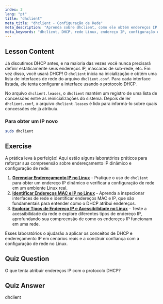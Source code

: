 ```yaml
---
index: 3
lang: "pt"
title: "dhclient"
meta_title: "dhclient - Configuração de Rede"
meta_description: "Aprenda sobre dhclient, como ele obtém endereços IP usando DHCP e gerencia concessões de rede. Entenda os arquivos dhclient.conf e dhclient.leases. Guia para iniciantes em Linux."
meta_keywords: "dhclient, DHCP, rede Linux, endereço IP, configuração de rede, tutorial Linux, guia para iniciantes"
---
```


## Lesson Content

Já discutimos DHCP antes, e na maioria das vezes você nunca precisará definir estaticamente seus endereços IP, máscaras de sub-rede, etc. Em vez disso, você usará DHCP! O `dhclient` inicia na inicialização e obtém uma lista de interfaces de rede do arquivo `dhclient.conf`. Para cada interface listada, ele tenta configurar a interface usando o protocolo DHCP.

No arquivo `dhclient.leases`, o `dhclient` mantém um registro de uma lista de concessões entre as reinicializações do sistema. Depois de ler `dhclient.conf`, o arquivo `dhclient.leases` é lido para informá-lo sobre quais concessões ele já atribuiu.

### Para obter um IP novo

```bash
sudo dhclient
```

## Exercise

A prática leva à perfeição! Aqui estão alguns laboratórios práticos para reforçar sua compreensão sobre endereçamento IP dinâmico e configuração de rede:

1. **[Gerenciar Endereçamento IP no Linux](https://labex.io/pt/labs/linux-manage-ip-addressing-in-linux-592736)** - Pratique o uso de `dhclient` para obter um endereço IP dinâmico e verificar a configuração de rede em um ambiente Linux real.
2. **[Identificar Endereços MAC e IP no Linux](https://labex.io/pt/labs/linux-identify-mac-and-ip-addresses-in-linux-592731)** - Aprenda a inspecionar interfaces de rede e identificar endereços MAC e IP, que são fundamentais para entender como o DHCP atribui endereços.
3. **[Explorar Tipos de Endereço IP e Acessibilidade no Linux](https://labex.io/pt/labs/linux-explore-ip-address-types-and-reachability-in-linux-592780)** - Teste a acessibilidade da rede e explore diferentes tipos de endereço IP, aprofundando sua compreensão de como os endereços IP funcionam em uma rede.

Esses laboratórios o ajudarão a aplicar os conceitos de DHCP e endereçamento IP em cenários reais e a construir confiança com a configuração de rede no Linux.

## Quiz Question

O que tenta atribuir endereços IP com o protocolo DHCP?

## Quiz Answer

dhclient
